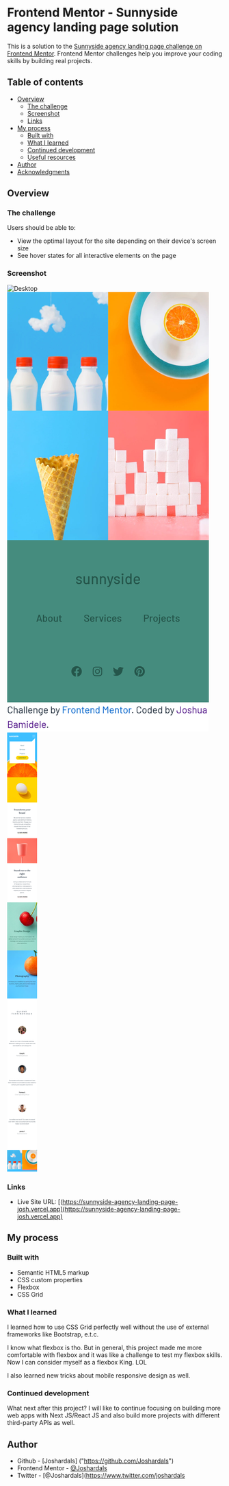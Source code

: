 
# Frontend Mentor - Sunnyside agency landing page solution

This is a solution to the [Sunnyside agency landing page challenge on Frontend Mentor](https://www.frontendmentor.io/challenges/sunnyside-agency-landing-page-7yVs3B6ef). Frontend Mentor challenges help you improve your coding skills by building real projects.

## Table of contents

- [Overview](#overview)
  - [The challenge](#the-challenge)
  - [Screenshot](#screenshot)
  - [Links](#links)
- [My process](#my-process)
  - [Built with](#built-with)
  - [What I learned](#what-i-learned)
  - [Continued development](#continued-development)
  - [Useful resources](#useful-resources)
- [Author](#author)
- [Acknowledgments](#acknowledgments)

## Overview

### The challenge

Users should be able to:

- View the optimal layout for the site depending on their device's screen size
- See hover states for all interactive elements on the page

### Screenshot

![Desktop](./screenshots/desktop_screenshot.png) 
![Mobile](./screenshots/mobile_screenshot.png) 
![Mobile](./screenshots/mobile_screenshot2.png) 


### Links

- Live Site URL: [(https://sunnyside-agency-landing-page-josh.vercel.app](https://sunnyside-agency-landing-page-josh.vercel.app)


## My process

### Built with

- Semantic HTML5 markup
- CSS custom properties
- Flexbox
- CSS Grid


### What I learned

I learned how to use CSS Grid perfectly well without the use of external frameworks like Bootstrap, e.t.c. 

I know what flexbox is tho. But in general, this project made me more comfortable with flexbox and it was like a challenge to test my flexbox skills. Now I can consider myself as a flexbox King. LOL 

I also learned new tricks about mobile responsive design as well.  


### Continued development

What next after this project? I will like to continue focusing on building more web apps with Next JS/React JS and also build more projects with different third-party APIs as well. 


## Author

- Github - [Joshardals] ("https://github.com/Joshardals")
- Frontend Mentor - [@Joshardals](https://www.frontendmentor.io/profile/Joshardals)
- Twitter - [@Joshardals](https://www.twitter.com/joshardals
